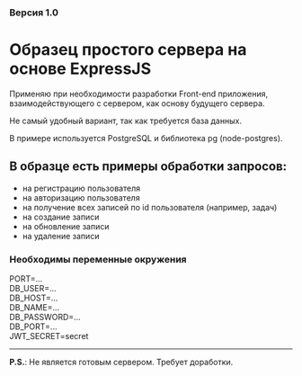 ### Версия 1.0

# Образец простого сервера на основе ExpressJS

Применяю при необходимости разработки Front-end приложения, взаимодействующего с сервером, как основу будущего сервера.

Не самый удобный вариант, так как требуется база данных.

В примере используется PostgreSQL и библиотека pg (node-postgres).

## В образце есть примеры обработки запросов:
- на регистрацию пользователя
- на авторизацию пользователя
- на получение всех записей по id пользователя (например, задач)
- на создание записи
- на обновление записи
- на удаление записи

### Необходимы переменные окружения
PORT=...<br>
DB_USER=...<br>
DB_HOST=...<br>
DB_NAME=...<br>
DB_PASSWORD=...<br>
DB_PORT=...<br>
JWT_SECRET=secret

<hr>
<b>P.S.</b>: Не является готовым сервером. Требует доработки.
